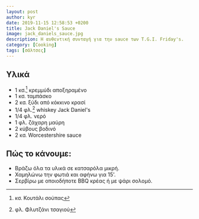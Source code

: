 ```yaml
---
layout: post
author: kyr
date: 2019-11-15 12:58:53 +0200
title: Jack Daniel's Sauce
image: jack_daniels_sauce.jpg
description: Η αυθεντική συνταγή για την sauce των T.G.I. Friday's.
category: [Cooking]
tags: [σάλτσες]
---
```


## Υλικά

* 1 κσ.[^1] κρεμμύδι αποξηραμένο
* 1 κσ. ταμπάσκο
* 2 κσ. ξύδι από κόκκινο κρασί
* 1/4 φλ.[^2] whiskey Jack Daniel's
* 1/4 φλ. νερό
* 1 φλ. ζάχαρη μαύρη
* 2 κύβους βοδινό
* 2 κσ. Worcestershire sauce

## Πώς το κάνουμε:

* Βράζω όλα τα υλικά σε κατσαρόλα μικρή.
* Χαμηλώνω την φωτιά και αφήνω για 15'.
* Σερβίρω με οποιοδήποτε BBQ κρέας ή με ψάρι σολομό.


[^1]: κσ. Κουτάλι σούπας
[^2]: φλ. Φλυτζάνι τσαγιού
